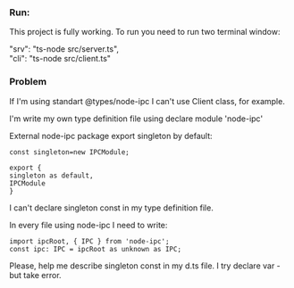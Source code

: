 ### Run:

This project is fully working. To run you need to run two terminal window:

"srv": "ts-node src/server.ts",  
"cli": "ts-node src/client.ts"

### Problem
If I'm using standart @types/node-ipc I can't use Client class, for example.

I'm write my own type definition file using declare module 'node-ipc'

External node-ipc package export singleton by default:  
```
const singleton=new IPCModule;

export {
singleton as default,
IPCModule
}
```

I can't declare singleton const in my type definition file.

In every file using node-ipc I need to write:

```
import ipcRoot, { IPC } from 'node-ipc';
const ipc: IPC = ipcRoot as unknown as IPC;
```

Please, help me describe singleton const in my d.ts file.
I try declare var - but take error.